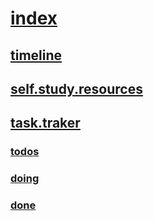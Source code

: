 # [index](/index.md)


## [timeline](/timeline.md)


## [self.study.resources](/self.study.resources/)



## [task.traker](/task.tracking/)


### [todos](/task.tracking/todo.md)


### [doing](/task.tracking/doing.md)


### [done](/task.tracking/done.md)

